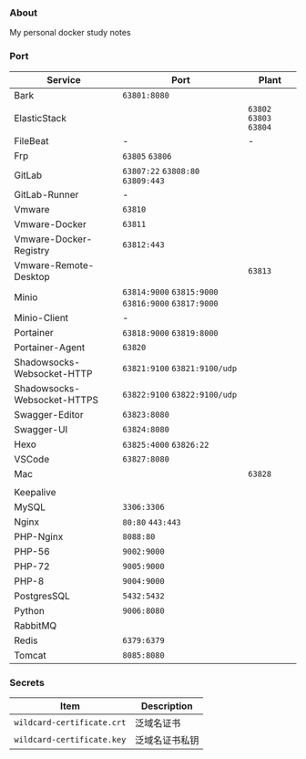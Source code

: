 ### About

My personal docker study notes



### Port

| Service                     | Port                                                 | Plant                     |
| --------------------------- | ---------------------------------------------------- | ------------------------- |
| Bark                        | `63801:8080`                                         |                           |
| ElasticStack                |                                                      | `63802`  `63803`  `63804` |
| FileBeat                    | -                                                    | -                         |
| Frp                         | `63805`  `63806`                                     |                           |
| GitLab                      | `63807:22`  `63808:80`  `63809:443`                  |                           |
| GitLab-Runner               | -                                                    |                           |
| Vmware                      | `63810`                                              |                           |
| Vmware-Docker               | `63811`                                              |                           |
| Vmware-Docker-Registry      | `63812:443`                                          |                           |
| Vmware-Remote-Desktop       |                                                      | `63813`                   |
| Minio                       | `63814:9000`  `63815:9000` `63816:9000` `63817:9000` |                           |
| Minio-Client                | -                                                    |                           |
| Portainer                   | `63818:9000`  `63819:8000`                           |                           |
| Portainer-Agent             | `63820`                                              |                           |
| Shadowsocks-Websocket-HTTP  | `63821:9100`  `63821:9100/udp`                       |                           |
| Shadowsocks-Websocket-HTTPS | `63822:9100`  `63822:9100/udp`                       |                           |
| Swagger-Editor              | `63823:8080`                                         |                           |
| Swagger-UI                  | `63824:8080`                                         |                           |
| Hexo                        | `63825:4000` `63826:22`                              |                           |
| VSCode                      | `63827:8080`                                         |                           |
| Mac                         |                                                      | `63828`                   |
|                             |                                                      |                           |
| Keepalive                   |                                                      |                           |
| MySQL                       | `3306:3306`                                          |                           |
| Nginx                       | `80:80`  `443:443`                                   |                           |
| PHP-Nginx                   | `8088:80`                                            |                           |
| PHP-56                      | `9002:9000`                                          |                           |
| PHP-72                      | `9005:9000`                                          |                           |
| PHP-8                       | `9004:9000`                                          |                           |
| PostgresSQL                 | `5432:5432`                                          |                           |
| Python                      | `9006:8080`                                          |                           |
| RabbitMQ                    |                                                      |                           |
| Redis                       | `6379:6379`                                          |                           |
| Tomcat                      | `8085:8080`                                          |                           |



### Secrets

| Item                       | Description    |
| -------------------------- | -------------- |
| `wildcard-certificate.crt` | 泛域名证书     |
| `wildcard-certificate.key` | 泛域名证书私钥 |

